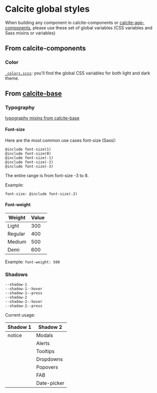 # Calcite global styles

When building any component in calcite-components or [calcite-app-components](https://github.com/esri/calcite-app-components), please use these set of global variables (CSS variables and Sass mixins or variables)

## From calcite-components

### Color

[`_colors.scss`](https://github.com/Esri/calcite-components/blob/master/src/assets/styles/_colors.scss): you'll find the global CSS variables for both light and dark theme. 

## From [calcite-base](https://github.com/esri/calcite-base)

### Typography
[typography mixins from calcite-base](https://github.com/Esri/calcite-base/blob/master/dist/_type.scss)

#### Font-size

Here are the most common use cases font-size (Sass):
```
@include font-size(1)
@include font-size(0)
@include font-size(-1)
@include font-size(-2)
@include font-size(-3)
```
The entire range is from font-size -3 to 8.

Example: 

`font-size: @include font-size(-2)`

#### Font-weight

|  Weight  |  Value  |
|----------|---------|
|  Light   |   300   |
|  Regular |   400   |
|  Medium  |   500   |
|  Demi    |   600   |

Example:
`font-weight: 500`


### Shadows

```
--shadow-1
--shadow-1--hover
--shadow-1--press
--shadow-2
--shadow-2--hover
--shadow-2--press
```

Current usage:

|  Shadow 1  |   Shadow 2   |
|------------|--------------|
|  notice    |  Modals      |
|            |  Alerts      |
|            |  Tooltips    |
|            |  Dropdowns   |
|            |  Popovers    |
|            |  FAB         |
|            |  Date-picker |